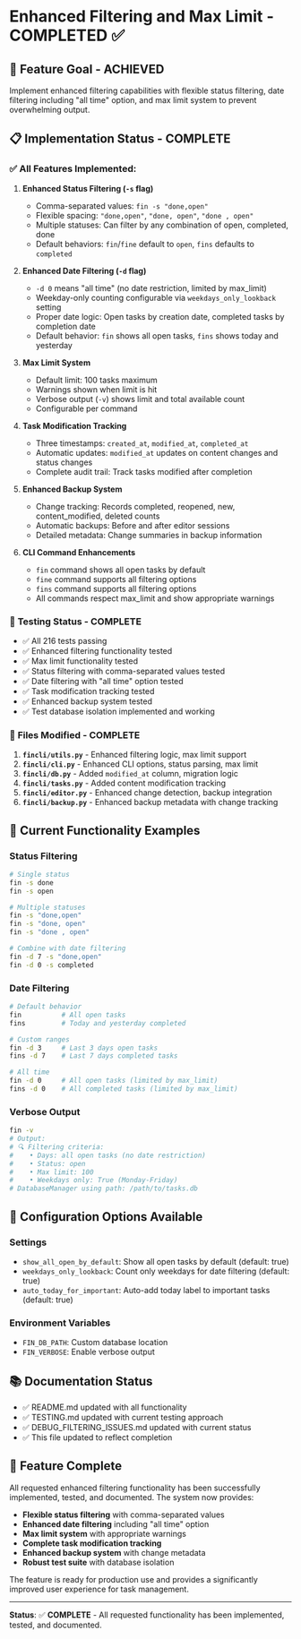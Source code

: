 # Enhanced Filtering and Max Limit - COMPLETED ✅

## 🎯 **Feature Goal - ACHIEVED**
Implement enhanced filtering capabilities with flexible status filtering, date filtering including "all time" option, and max limit system to prevent overwhelming output.

## 📋 **Implementation Status - COMPLETE**

### ✅ **All Features Implemented:**

1. **Enhanced Status Filtering (`-s` flag)**
   - Comma-separated values: `fin -s "done,open"`
   - Flexible spacing: `"done,open"`, `"done, open"`, `"done , open"`
   - Multiple statuses: Can filter by any combination of open, completed, done
   - Default behaviors: `fin`/`fine` default to `open`, `fins` defaults to `completed`

2. **Enhanced Date Filtering (`-d` flag)**
   - `-d 0` means "all time" (no date restriction, limited by max_limit)
   - Weekday-only counting configurable via `weekdays_only_lookback` setting
   - Proper date logic: Open tasks by creation date, completed tasks by completion date
   - Default behavior: `fin` shows all open tasks, `fins` shows today and yesterday

3. **Max Limit System**
   - Default limit: 100 tasks maximum
   - Warnings shown when limit is hit
   - Verbose output (`-v`) shows limit and total available count
   - Configurable per command

4. **Task Modification Tracking**
   - Three timestamps: `created_at`, `modified_at`, `completed_at`
   - Automatic updates: `modified_at` updates on content changes and status changes
   - Complete audit trail: Track tasks modified after completion

5. **Enhanced Backup System**
   - Change tracking: Records completed, reopened, new, content_modified, deleted counts
   - Automatic backups: Before and after editor sessions
   - Detailed metadata: Change summaries in backup information

6. **CLI Command Enhancements**
   - `fin` command shows all open tasks by default
   - `fine` command supports all filtering options
   - `fins` command supports all filtering options
   - All commands respect max_limit and show appropriate warnings

### 🧪 **Testing Status - COMPLETE**
- ✅ All 216 tests passing
- ✅ Enhanced filtering functionality tested
- ✅ Max limit functionality tested
- ✅ Status filtering with comma-separated values tested
- ✅ Date filtering with "all time" option tested
- ✅ Task modification tracking tested
- ✅ Enhanced backup system tested
- ✅ Test database isolation implemented and working

### 🔧 **Files Modified - COMPLETE**
1. **`fincli/utils.py`** - Enhanced filtering logic, max limit support
2. **`fincli/cli.py`** - Enhanced CLI options, status parsing, max limit
3. **`fincli/db.py`** - Added `modified_at` column, migration logic
4. **`fincli/tasks.py`** - Added content modification tracking
5. **`fincli/editor.py`** - Enhanced change detection, backup integration
6. **`fincli/backup.py`** - Enhanced backup metadata with change tracking

## 🚀 **Current Functionality Examples**

### Status Filtering
```bash
# Single status
fin -s done
fin -s open

# Multiple statuses
fin -s "done,open"
fin -s "done, open"
fin -s "done , open"

# Combine with date filtering
fin -d 7 -s "done,open"
fin -d 0 -s completed
```

### Date Filtering
```bash
# Default behavior
fin          # All open tasks
fins         # Today and yesterday completed

# Custom ranges
fin -d 3     # Last 3 days open tasks
fins -d 7    # Last 7 days completed tasks

# All time
fin -d 0     # All open tasks (limited by max_limit)
fins -d 0    # All completed tasks (limited by max_limit)
```

### Verbose Output
```bash
fin -v
# Output:
# 🔍 Filtering criteria:
#    • Days: all open tasks (no date restriction)
#    • Status: open
#    • Max limit: 100
#    • Weekdays only: True (Monday-Friday)
# DatabaseManager using path: /path/to/tasks.db
```

## 🎯 **Configuration Options Available**

### Settings
- `show_all_open_by_default`: Show all open tasks by default (default: true)
- `weekdays_only_lookback`: Count only weekdays for date filtering (default: true)
- `auto_today_for_important`: Auto-add today label to important tasks (default: true)

### Environment Variables
- `FIN_DB_PATH`: Custom database location
- `FIN_VERBOSE`: Enable verbose output

## 📚 **Documentation Status**
- ✅ README.md updated with all functionality
- ✅ TESTING.md updated with current testing approach
- ✅ DEBUG_FILTERING_ISSUES.md updated with current status
- ✅ This file updated to reflect completion

## 🎉 **Feature Complete**

All requested enhanced filtering functionality has been successfully implemented, tested, and documented. The system now provides:

- **Flexible status filtering** with comma-separated values
- **Enhanced date filtering** including "all time" option
- **Max limit system** with appropriate warnings
- **Complete task modification tracking**
- **Enhanced backup system** with change metadata
- **Robust test suite** with database isolation

The feature is ready for production use and provides a significantly improved user experience for task management.

---

**Status**: ✅ **COMPLETE** - All requested functionality has been implemented, tested, and documented. 